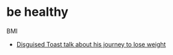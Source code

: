 # be healthy

BMI 

- [Disguised Toast talk about his journey to lose weight](Disguised%20Toast%20talk%20about%20his%20journey%20to%20lose%20weight.md)